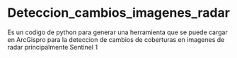 # Deteccion_cambios_imagenes_radar
Es un codigo de python para generar una herramienta que se puede cargar en ArcGispro para la deteccion de cambios de coberturas en imagenes de radar principalmente Sentinel 1
